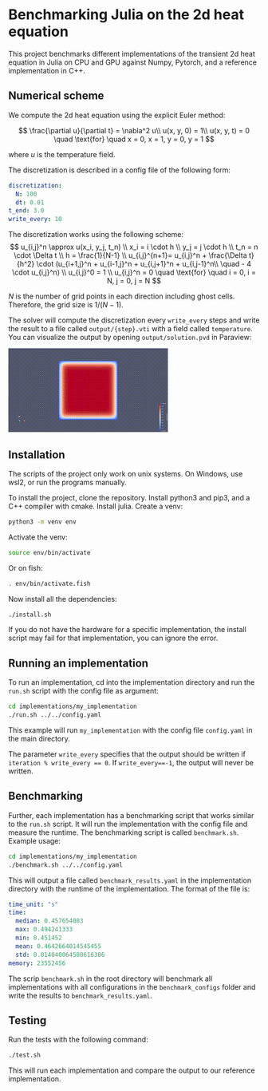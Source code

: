 # Benchmarking Julia on the 2d heat equation

This project benchmarks different implementations of the transient 2d heat equation in Julia on CPU and GPU against Numpy, Pytorch, and a reference implementation in C++.

## Numerical scheme

We compute the 2d heat equation using the explicit Euler method:

$$
\frac{\partial u}{\partial t} = \nabla^2 u\\
u(x, y, 0) = 1\\
u(x, y, t) = 0 \quad \text{for} \quad x = 0, x = 1, y = 0, y = 1
$$

where $u$ is the temperature field.

The discretization is described in a config file of the following form:

```yaml
discretization:
  N: 100
  dt: 0.01
t_end: 3.0
write_every: 10
```

The discretization works using the following scheme:
$$
  u_{i,j}^n \approx u(x_i, y_j, t_n) \\
  x_i = i \cdot h \\
  y_j = j \cdot h \\
  t_n = n \cdot \Delta t \\
  h = \frac{1}{N-1} \\
  u_{i,j}^{n+1}= u_{i,j}^n + \frac{\Delta t}{h^2} \cdot (u_{i+1,j}^n + u_{i-1,j}^n + u_{i,j+1}^n + u_{i,j-1}^n\\
  \quad - 4 \cdot u_{i,j}^n) \\
  u_{i,j}^0 = 1 \\
  u_{i,j}^n = 0 \quad \text{for} \quad i = 0, i = N, j = 0, j = N
$$

$N$ is the number of grid points in each direction including ghost cells. Therefore, the grid size is $1/(N-1)$.

The solver will compute the discretization every `write_every` steps and write the result to a file called `output/{step}.vti` with a field called `temperature`. You can visualize the output by opening `output/solution.pvd` in Paraview:

![solution](figures/heat_equation.gif)

## Installation

The scripts of the project only work on unix systems. On Windows, use wsl2, or run the programs manually.

To install the project, clone the repository. Install python3 and pip3, and a C++ compiler with cmake. Install julia. Create a venv:

```bash
python3 -m venv env
```

Activate the venv:

```bash
source env/bin/activate
```

Or on fish:

```bash
. env/bin/activate.fish
```

Now install all the dependencies:

```bash
./install.sh
```

If you do not have the hardware for a specific implementation, the install script may fail for that implementation, you can ignore the error.

## Running an implementation

To run an implementation, cd into the implementation directory and run the `run.sh` script with the config file as argument:

```bash
cd implementations/my_implementation
./run.sh ../../config.yaml
```

This example will run `my_implementation` with the config file `config.yaml` in the main directory.

The parameter `write_every` specifies that the output should be written if `iteration % write_every == 0`. If `write_every==-1`, the output will never be written.

## Benchmarking

Further, each implementation has a benchmarking script that works similar to the `run.sh` script. It will run the implementation with the config file and measure the runtime. The benchmarking script is called `benchmark.sh`. Example usage:

```bash
cd implementations/my_implementation
./benchmark.sh ../../config.yaml
```

This will output a file called `benchmark_results.yaml` in the implementation directory with the runtime of the implementation. The format of the file is:

```yaml
time_unit: "s"
time:
  median: 0.457654083
  max: 0.494241333
  min: 0.451452
  mean: 0.4642664014545455
  std: 0.014040064580616386
memory: 23552456
```

The scrip `benchmark.sh` in the root directory will benchmark all implementations with all configurations in the `benchmark_configs` folder and write the results to `benchmark_results.yaml`.

## Testing

Run the tests with the following command:

```bash
./test.sh
```

This will run each implementation and compare the output to our reference implementation.
